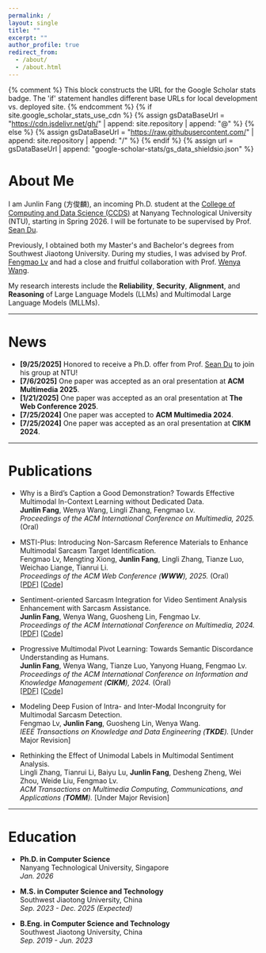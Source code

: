 ```yaml
---
permalink: /
layout: single
title: ""
excerpt: ""
author_profile: true
redirect_from: 
  - /about/
  - /about.html
---
```


{% comment %}
This block constructs the URL for the Google Scholar stats badge.
The 'if' statement handles different base URLs for local development vs. deployed site.
{% endcomment %}
{% if site.google_scholar_stats_use_cdn %}
{% assign gsDataBaseUrl = "https://cdn.jsdelivr.net/gh/" | append: site.repository | append: "@" %}
{% else %}
{% assign gsDataBaseUrl = "https://raw.githubusercontent.com/" | append: site.repository | append: "/" %}
{% endif %}
{% assign url = gsDataBaseUrl | append: "google-scholar-stats/gs_data_shieldsio.json" %}

<span class='anchor' id='about-me'></span>

# About Me

I am Junlin Fang (方俊麟), an incoming Ph.D. student at the [College of Computing and Data Science (CCDS)](https://www.ntu.edu.sg/ccds) at Nanyang Technological University (NTU), starting in Spring 2026. I will be fortunate to be supervised by Prof. [Sean Du](https://d12306.github.io/index.html).

Previously, I obtained both my Master's and Bachelor's degrees from Southwest Jiaotong University. During my studies, I was advised by Prof. [Fengmao Lv](https://fengmaolv.github.io/online-cv/) and had a close and fruitful collaboration with Prof. [Wenya Wang](https://personal.ntu.edu.sg/wangwy/).

My research interests include the **Reliability**, **Security**, **Alignment**, and **Reasoning** of Large Language Models (LLMs) and Multimodal Large Language Models (MLLMs).

---

# News

- **[9/25/2025]** Honored to receive a Ph.D. offer from Prof. [Sean Du](https://d12306.github.io/index.html) to join his group at NTU!
- **[7/6/2025]** One paper was accepted as an oral presentation at **ACM Multimedia 2025**.
- **[1/21/2025]** One paper was accepted as an oral presentation at **The Web Conference 2025**.
- **[7/25/2024]** One paper was accepted to **ACM Multimedia 2024**.
- **[7/25/2024]** One paper was accepted as an oral presentation at **CIKM 2024**.

---

#  Publications

* Why is a Bird’s Caption a Good Demonstration? Towards Effective Multimodal In-Context Learning without Dedicated Data. <br>
    **Junlin Fang**, Wenya Wang, Lingli Zhang, Fengmao Lv. <br>
    *Proceedings of the ACM International Conference on Multimedia, 2025.* (Oral)

* MSTI-Plus: Introducing Non-Sarcasm Reference Materials to Enhance Multimodal Sarcasm Target Identification. <br>
    Fengmao Lv, Mengting Xiong, **Junlin Fang**, Lingli Zhang, Tianze Luo, Weichao Liange, Tianrui Li. <br>
    *Proceedings of the ACM Web Conference (**WWW**), 2025.* (Oral) <br>
    [\[PDF\]](https://dl.acm.org/doi/10.1145/3696410.3714570) [\[Code\]](https://github.com/tiggers23/MSTI-Plus)

* Sentiment-oriented Sarcasm Integration for Video Sentiment Analysis Enhancement with Sarcasm Assistance. <br>
    **Junlin Fang**, Wenya Wang, Guosheng Lin, Fengmao Lv. <br>
    *Proceedings of the ACM International Conference on Multimedia, 2024.* <br>
    [\[PDF\]](https://dl.acm.org/doi/10.1145/3664647.3680703) [\[Code\]](https://github.com/tiggers23/PS2RI)

* Progressive Multimodal Pivot Learning: Towards Semantic Discordance Understanding as Humans. <br>
    **Junlin Fang**, Wenya Wang, Tianze Luo, Yanyong Huang, Fengmao Lv. <br>
    *Proceedings of the ACM International Conference on Information and Knowledge Management (**CIKM**), 2024.* (Oral) <br>
    [\[PDF\]](https://dl.acm.org/doi/10.1145/3627673.3679524) [\[Code\]](https://github.com/tiggers23/PMPL)

* Modeling Deep Fusion of Intra- and Inter-Modal Incongruity for Multimodal Sarcasm Detection. <br>
    Fengmao Lv, **Junlin Fang**, Guosheng Lin, Wenya Wang. <br>
    *IEEE Transactions on Knowledge and Data Engineering (**TKDE**).* [Under Major Revision]

* Rethinking the Effect of Unimodal Labels in Multimodal Sentiment Analysis. <br>
    Lingli Zhang, Tianrui Li, Baiyu Lu, **Junlin Fang**, Desheng Zheng, Wei Zhou, Weide Liu, Fengmao Lv. <br>
    *ACM Transactions on Multimedia Computing, Communications, and Applications (**TOMM**).* [Under Major Revision]

---

# Education

-   **Ph.D. in Computer Science** <br>
    Nanyang Technological University, Singapore <br>
    *Jan. 2026*

-   **M.S. in Computer Science and Technology** <br>
    Southwest Jiaotong University, China <br>
    *Sep. 2023 - Dec. 2025 (Expected)*

-   **B.Eng. in Computer Science and Technology** <br>
    Southwest Jiaotong University, China <br>
    *Sep. 2019 - Jun. 2023*

